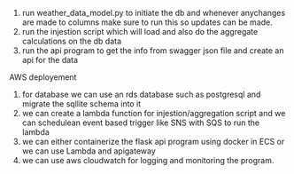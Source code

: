 1) run weather_data_model.py to initiate the db and whenever anychanges are made to columns make sure to run this so updates can be made. 
2) run the injestion script which will load and also do the aggregate calculations on the db data
3) run the api program to get the info from swagger json file and create an api for the data

AWS deployement
1) for database we can use an rds database such as postgresql and migrate the sqllite schema into it
2) we can create a lambda function for injestion/aggregation script and we can schedulean event based trigger like SNS with SQS to run the lambda
3) we can either containerize the flask api program using docker in ECS or we can use Lambda and apigateway 
4) we can use aws cloudwatch for logging and monitoring the program. 
